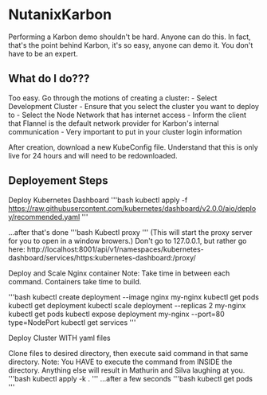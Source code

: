# NutanixKarbon

Performing a Karbon demo shouldn't be hard. Anyone can do this. In fact, that's the point behind Karbon, it's so easy, anyone can demo it. You don't have to be an expert.

## What do I do???
Too easy. Go through the motions of creating a cluster:
	- Select Development Cluster
	- Ensure that you select the cluster you want to deploy to
	- Select the Node Network that has internet access
	- Inform the client that Flannel is the default network provider for Karbon's internal communication
	- Very important to put in your cluster login information

After creation, download a new KubeConfig file. Understand that this is only live for 24 hours and will need to be redownloaded.



## Deployement Steps

Deploy Kubernetes Dashboard
'''bash
kubectl apply -f https://raw.githubusercontent.com/kubernetes/dashboard/v2.0.0/aio/deploy/recommended.yaml
'''

...after that's done
'''bash
Kubectl proxy 
'''
(This will start the proxy server for you to open in a window browers.)
Don't go to 127.0.0.1, but rather go here:
http://localhost:8001/api/v1/namespaces/kubernetes-dashboard/services/https:kubernetes-dashboard:/proxy/

Deploy and Scale Nginx container
Note: Take time in between each command. Containers take time to build.

'''bash
kubectl create deployment --image nginx my-nginx
kubectl get pods
kubectl get deployment
kubectl scale deployment --replicas 2 my-nginx
kubectl get pods
kubectl expose deployment my-nginx --port=80  type=NodePort
kubectl get services
'''

Deploy Cluster WITH yaml files

Clone files to desired directory, then execute said command in that same directory.
Note: You HAVE to execute the command from INSIDE the directory. Anything else will result in Mathurin and Silva laughing at you.
'''bash
kubectl apply -k .
'''
...after a few seconds
'''bash
kubectl get pods
'''
